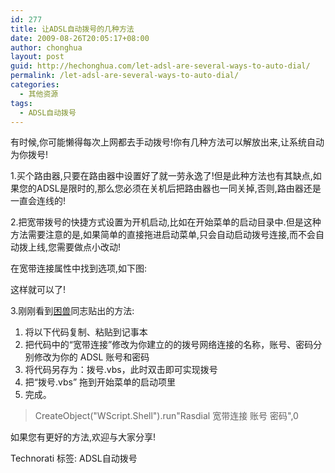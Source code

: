 ```yaml
---
id: 277
title: 让ADSL自动拨号的几种方法
date: 2009-08-26T20:05:17+08:00
author: chonghua
layout: post
guid: http://hechonghua.com/let-adsl-are-several-ways-to-auto-dial/
permalink: /let-adsl-are-several-ways-to-auto-dial/
categories:
  - 其他资源
tags:
  - ADSL自动拨号
---
```

有时候,你可能懒得每次上网都去手动拨号!你有几种方法可以解放出来,让系统自动为你拨号!

<!--more-->

1.买个路由器,只要在路由器中设置好了就一劳永逸了!但是此种方法也有其缺点,如果您的ADSL是限时的,那么您必须在关机后把路由器也一同关掉,否则,路由器还是一直会连线的!

2.把宽带拨号的快捷方式设置为开机启动,比如在开始菜单的启动目录中.但是这种方法需要注意的是,如果简单的直接拖进启动菜单,只会自动启动拨号连接,而不会自动拨上线,您需要做点小改动!

在宽带连接属性中找到选项,如下图:</p> 

这样就可以了!

3.刚刚看到<a href="http://www.kunshou.net/" target="_blank">困兽</a>同志贴出的方法:

  1. 将以下代码复制、粘贴到记事本 
  2. 把代码中的“宽带连接”修改为你建立的的拨号网络连接的名称，账号、密码分别修改为你的 ADSL 账号和密码 
  3. 将代码另存为：拨号.vbs，此时双击即可实现拨号 
  4. 把“拨号.vbs” 拖到开始菜单的启动项里 
  5. 完成。

> CreateObject("WScript.Shell").run"Rasdial 宽带连接 账号 密码",0

如果您有更好的方法,欢迎与大家分享!

<div style="padding-bottom: 0px; margin: 0px; padding-left: 0px; padding-right: 0px; display: inline; float: none; padding-top: 0px" id="scid:0767317B-992E-4b12-91E0-4F059A8CECA8:b3f836a0-cbda-4d15-b712-22dc09e3759f" class="wlWriterEditableSmartContent">
  Technorati 标签: ADSL自动拨号
</div>